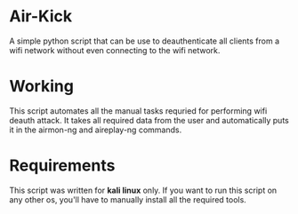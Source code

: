 # Air-Kick
A simple python script that can be use to deauthenticate all clients from a wifi network without even connecting to the wifi network.
# Working
This script automates all the manual tasks requried for performing wifi deauth attack. It takes all required data from the user and automatically puts it in the airmon-ng and aireplay-ng commands.
# Requirements 
This script was written for <b>kali linux</b> only. If you want to run this script on any other os, you'll have to manually install all the required tools.
